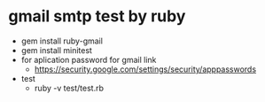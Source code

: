 # gmail smtp test by ruby

- gem install ruby-gmail
- gem install minitest
- for aplication password for gmail link
  - https://security.google.com/settings/security/apppasswords
- test
  - ruby -v test/test.rb
